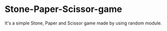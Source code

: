 # Stone-Paper-Scissor-game
It's a simple Stone, Paper and Scissor game made by using random module.
